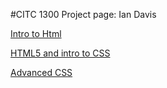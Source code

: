 #CITC 1300 Project page: Ian Davis

<a href ="Intro_to_html/index.html">Intro to Html</a>
<p></p>
<a href ="HTML5_and_introduction_to_CSS/index.html">HTML5 and intro to CSS</a>
<p></p>
<a href ="Advanced_CSS/index.html">Advanced CSS</a>
